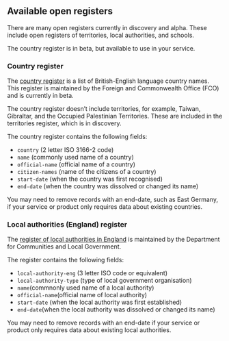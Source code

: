 ## <a name="availablereg"></a>Available open registers

There are many open registers currently in discovery and alpha. These include open registers of territories, local authorities, and schools.

The country register is in beta, but available to use in your service.

### Country register

The [country register](https://country.register.gov.uk/) is a list of British-English language country names. This register is maintained by the Foreign and Commonwealth Office (FCO) and is currently in beta.

The country register doesn’t include territories, for example, Taiwan, Gibraltar, and the Occupied Palestinian Territories. These are included in the territories register, which is in discovery.

The country register contains the following fields:

  + `country` (2 letter ISO 3166-2 code)  
  + `name` (commonly used name of a country)  
  + `official-name` (official name of a country)
  + `citizen-names` (name of the citizens of a country)
  + `start-date` (when the country was first recognised)  
  + `end-date` (when the country was dissolved or changed its name)

You may need to remove records with an end-date, such as East Germany, if your service or product only requires data about existing countries.

### Local authorities (England) register

The [register of local authorities in England](https://local-authority-eng.register.gov.uk/) is maintained by the Department for Communities and Local Government.

The register contains the following fields:

  + `local-authority-eng` (3 letter ISO code or equivalent)
  + `local-authority-type` (type of local government organisation)
  + `name`(commnonly used name of a local authority)
  + `official-name`(official name of local authority)
  + `start-date` (when the local authority was first established)
  + `end-date`(when the local authority was dissolved or changed its name)

You may need to remove records with an end-date if your service or product only requires data about existing local authorities.
